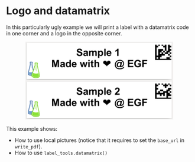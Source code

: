 # Logo and datamatrix

In this particularly ugly example we will print a label with a datamatrix code in one corner and a logo in the opposite corner.

<p align='center'><img src="./screenshot.png" alt="screenshot" width='400'></p>

This example shows:

- How to use local pictures (notice that it requires to set the ``base_url`` in ``write_pdf``).
- How to use ``label_tools.datamatrix()``
